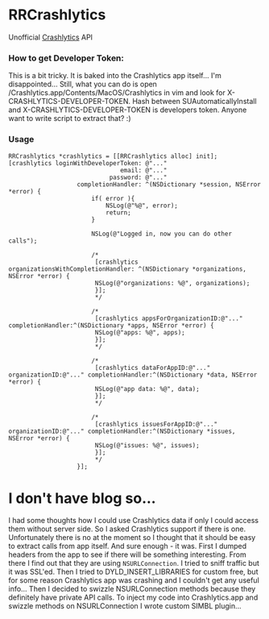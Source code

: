 RRCrashlytics
=============

Unofficial [Crashlytics](https://www.crashlytics.com/) API

### How to get Developer Token:
This is a bit tricky. It is baked into the Crashlytics app itself... I'm disappointed... Still, what you can do is open /Crashlytics.app/Contents/MacOS/Crashlytics in vim and look for X-CRASHLYTICS-DEVELOPER-TOKEN. Hash between SUAutomaticallyInstall and X-CRASHLYTICS-DEVELOPER-TOKEN is developers token. Anyone want to write script to extract that? :)

### Usage
```objc
RRCrashlytics *crashlytics = [[RRCrashlytics alloc] init];
[crashlytics loginWithDeveloperToken: @"..."
                               email: @"..."
                            password: @"..."
                   completionHandler: ^(NSDictionary *session, NSError *error) {
                       if( error ){
                           NSLog(@"%@", error);
                           return;
                       }
                       
                       NSLog(@"Logged in, now you can do other calls");
                       
                       /*
                        [crashlytics organizationsWithCompletionHandler: ^(NSDictionary *organizations, NSError *error) {
                        NSLog(@"organizations: %@", organizations);
                        }];
                        */
                       
                       /*
                        [crashlytics appsForOrganizationID:@"..." completionHandler:^(NSDictionary *apps, NSError *error) {
                        NSLog(@"apps: %@", apps);
                        }];
                        */
                       
                       /*
                        [crashlytics dataForAppID:@"..." organizationID:@"..." completionHandler:^(NSDictionary *data, NSError *error) {
                        NSLog(@"app data: %@", data);
                        }];
                        */
                       
                       /*
                        [crashlytics issuesForAppID:@"..." organizationID:@"..." completionHandler:^(NSDictionary *issues, NSError *error) {
                        NSLog(@"issues: %@", issues);
                        }];
                        */
                   }];
```

I don't have blog so...
============
I had some thoughts how I could use Crashlytics data if only I could access them without server side. So I asked Crashlytics support if there is one. Unfortunately there is no at the moment so I thought that it should be easy to extract calls from app itself. And sure enough - it was. First I dumped headers from the app to see if there will be something interesting. From there I find out that they are using `NSURLConnection`. I tried to sniff traffic but it was SSL'ed. Then I tried to DYLD_INSERT_LIBRARIES for custom free, but for some reason Crashlytics app was crashing and I couldn't get any useful info… Then I decided to swizzle NSURLConnection methods because they definitely have private API calls. To inject my code into Crashlytics.app and swizzle methods on NSURLConnection  I wrote custom SIMBL plugin...
